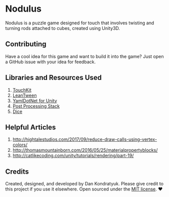 # Nodulus

Nodulus is a puzzle game designed for touch that involves twisting and turning rods attached to cubes, created using Unity3D.

## Contributing

Have a cool idea for this game and want to build it into the game? Just open a GitHub issue with your idea for feedback.

## Libraries and Resources Used

1. [TouchKit](https://github.com/prime31/TouchKit)
2. [LeanTween](https://www.assetstore.unity3d.com/en/#!/content/3595)
3. [YamlDotNet for Unity](https://www.assetstore.unity3d.com/en/#!/content/36292)
4. [Post Processing Stack](https://www.assetstore.unity3d.com/en/#!/content/83912)
5. [Dice](https://www.assetstore.unity3d.com/en/#!/content/26670)

## Helpful Articles

1. http://hightalestudios.com/2017/09/reduce-draw-calls-using-vertex-colors/
2. http://thomasmountainborn.com/2016/05/25/materialpropertyblocks/
3. http://catlikecoding.com/unity/tutorials/rendering/part-19/

## Credits
Created, designed, and developed by Dan Kondratyuk. Please give credit to this project if you use it elsewhere. Open sourced under the [MIT license](LICENSE.md). :heart:
